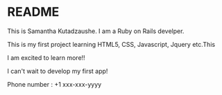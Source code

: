 # README

This is Samantha Kutadzaushe. I am a Ruby on Rails develper.

This is my first project learning HTML5, CSS, Javascript, Jquery etc.This

I am excited to learn more!!

I can't wait to develop my first app!

Phone number : +1 xxx-xxx-yyyy